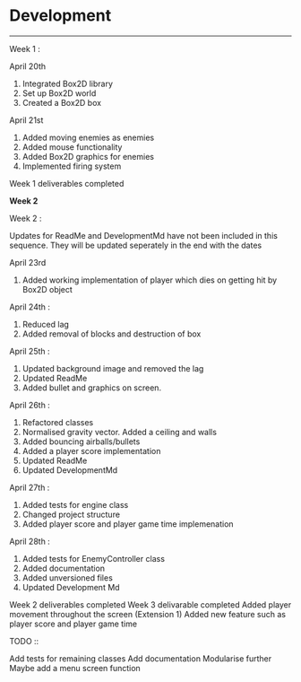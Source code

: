 # Development

---
Week 1 :

April 20th 

1) Integrated Box2D library 
2) Set up Box2D world
3) Created a Box2D box

April 21st 

1) Added moving enemies as enemies
2) Added mouse functionality
1) Added Box2D graphics for enemies
2) Implemented firing system


Week 1 deliverables completed

**Week 2**

Week 2 :

 Updates for ReadMe and DevelopmentMd have not been included in this sequence.
They will be updated seperately in the end with the dates

April 23rd

1) Added working implementation of player which dies on getting hit by Box2D object

April 24th :

1) Reduced lag
2) Added removal of blocks and destruction of box

April 25th :

1) Updated background image and removed the lag
2) Updated ReadMe
3) Added bullet and graphics on screen.

April 26th :

1) Refactored classes
2) Normalised gravity vector. Added a ceiling and walls
3) Added bouncing airballs/bullets
4) Added a player score implementation
5) Updated ReadMe
6) Updated DevelopmentMd

April 27th :

1) Added tests for engine class
2) Changed project structure
3) Added player score and player game time implemenation

April 28th :

1) Added tests for EnemyController class
2) Added documentation
3) Added unversioned files
4) Updated Development Md

Week 2 deliverables completed
Week 3 delivarable completed
Added player movement throughout the screen (Extension 1)
Added new feature such as player score and player game time

TODO ::

Add tests for remaining classes
Add documentation
Modularise further 
Maybe add a menu screen function 












